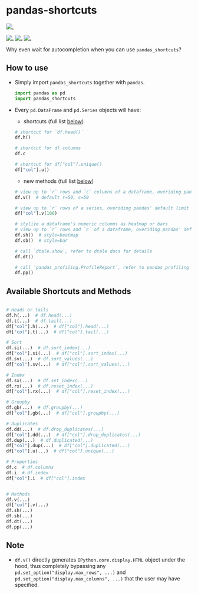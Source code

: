 # pandas-shortcuts

[![.](https://img.shields.io/static/v1?logo=github&label=maintainer&message=baogianghoangvu&color=violet)](https://github.com/baogianghoangvu)

[![.](https://img.shields.io/badge/version-0.1-informational)](https://github.com/baogianghoangvu/pandas-shortcuts/blob/main/pandas_shortcuts/__init__.py)
[![.](https://img.shields.io/badge/python-3.6-important)](https://github.com/python/cpython)
[![.](https://img.shields.io/badge/code%20style-black-black)](https://github.com/psf/black)

Why even wait for autocompletion when you can use `pandas_shortcuts`?

## How to use

- Simply import `pandas_shortcuts` together with `pandas`.

  ```Python
  import pandas as pd
  import pandas_shortcuts
  ```

- Every `pd.DataFrame` and `pd.Series` objects will have:

  - shortcuts (full list [below](#available-shortcuts-and-methods))

  ```Python
  # shortcut for `df.head()`
  df.h()

  # shortcut for df.columns
  df.c

  # shortcut for df["col"].unique()
  df["col"].u()
  ```

  - new methods (full list [below](#available-shortcuts-and-methods))

  ```Python
  # view up to `r` rows and `c` columns of a dataframe, overiding pandas' default limit
  df.v()  # default r=50, c=50

  # view up to `r` rows of a series, overiding pandas' default limit
  df["col"].v(100)

  # stylize a dataframe's numeric columns as heatmap or bars
  # view up to `r` rows and `c` of a dataframe, overiding pandas' default limit
  df.sh()  # style=heatmap
  df.sb()  # style=bar

  # call `dtale.show`, refer to dtale docs for details
  df.dt()

  # call `pandas_profiling.ProfileReport`, refer to pandas_profiling docs for details
  df.pp()
  ```

## Available Shortcuts and Methods

```Python

# Heads or tails
df.h(...)  # df.head(...)
df.t(...)  # df.tail(...)
df["col"].h(...)  # df["col"].head(...)
df["col"].t(...)  # df["col"].tail(...)

# Sort
df.si(...)  # df.sort_index(...)
df["col"].si(...)  # df["col"].sort_index(...)
df.sv(...)  # df.sort_values(...)
df["col"].sv(...)  # df["col"].sort_values(...)

# Index
df.sx(...)  # df.set_index(...)
df.rx(...)  # df.reset_index(...)
df["col"].rx(...)  # df["col"].reset_index(...)

# Groupby
df.gb(...)  # df.groupby(...)
df["col"].gb(...)  # df["col"].groupby(...)

# Duplicates
df.dd(...)  # df.drop_duplicates(...)
df["col"].dd(...)  # df["col"].drop_duplicates(...)
df.dup(...)  # df.duplicated(...)
df["col"].dup(...)  # df["col"].duplicated(...)
df["col"].u(...)  # df["col"].unique(...)

# Properties
df.c  # df.columns
df.i  # df.index
df["col"].i  # df["col"].index


# Methods
df.v(...)
df["col"].v(...)
df.sh(...)
df.sb(...)
df.dt(...)
df.pp(...)
```

## Note

- `df.v()` directly generates `IPython.core.display.HTML` object under the hood, thus completely bypassing any `pd.set_option("display.max_rows", ...)` and `pd.set_option("display.max_columns", ...)` that the user may have specified.
